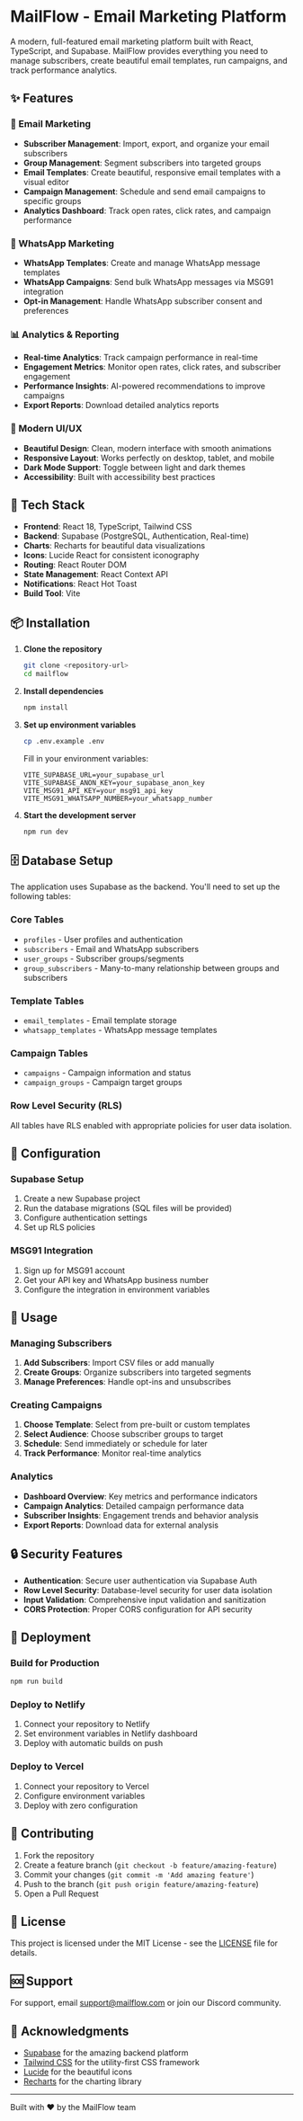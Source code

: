 # MailFlow - Email Marketing Platform

A modern, full-featured email marketing platform built with React, TypeScript, and Supabase. MailFlow provides everything you need to manage subscribers, create beautiful email templates, run campaigns, and track performance analytics.

## ✨ Features

### 📧 Email Marketing
- **Subscriber Management**: Import, export, and organize your email subscribers
- **Group Management**: Segment subscribers into targeted groups
- **Email Templates**: Create beautiful, responsive email templates with a visual editor
- **Campaign Management**: Schedule and send email campaigns to specific groups
- **Analytics Dashboard**: Track open rates, click rates, and campaign performance

### 📱 WhatsApp Marketing
- **WhatsApp Templates**: Create and manage WhatsApp message templates
- **WhatsApp Campaigns**: Send bulk WhatsApp messages via MSG91 integration
- **Opt-in Management**: Handle WhatsApp subscriber consent and preferences

### 📊 Analytics & Reporting
- **Real-time Analytics**: Track campaign performance in real-time
- **Engagement Metrics**: Monitor open rates, click rates, and subscriber engagement
- **Performance Insights**: AI-powered recommendations to improve campaigns
- **Export Reports**: Download detailed analytics reports

### 🎨 Modern UI/UX
- **Beautiful Design**: Clean, modern interface with smooth animations
- **Responsive Layout**: Works perfectly on desktop, tablet, and mobile
- **Dark Mode Support**: Toggle between light and dark themes
- **Accessibility**: Built with accessibility best practices

## 🚀 Tech Stack

- **Frontend**: React 18, TypeScript, Tailwind CSS
- **Backend**: Supabase (PostgreSQL, Authentication, Real-time)
- **Charts**: Recharts for beautiful data visualizations
- **Icons**: Lucide React for consistent iconography
- **Routing**: React Router DOM
- **State Management**: React Context API
- **Notifications**: React Hot Toast
- **Build Tool**: Vite

## 📦 Installation

1. **Clone the repository**
   ```bash
   git clone <repository-url>
   cd mailflow
   ```

2. **Install dependencies**
   ```bash
   npm install
   ```

3. **Set up environment variables**
   ```bash
   cp .env.example .env
   ```
   
   Fill in your environment variables:
   ```env
   VITE_SUPABASE_URL=your_supabase_url
   VITE_SUPABASE_ANON_KEY=your_supabase_anon_key
   VITE_MSG91_API_KEY=your_msg91_api_key
   VITE_MSG91_WHATSAPP_NUMBER=your_whatsapp_number
   ```

4. **Start the development server**
   ```bash
   npm run dev
   ```

## 🗄️ Database Setup

The application uses Supabase as the backend. You'll need to set up the following tables:

### Core Tables
- `profiles` - User profiles and authentication
- `subscribers` - Email and WhatsApp subscribers
- `user_groups` - Subscriber groups/segments
- `group_subscribers` - Many-to-many relationship between groups and subscribers

### Template Tables
- `email_templates` - Email template storage
- `whatsapp_templates` - WhatsApp message templates

### Campaign Tables
- `campaigns` - Campaign information and status
- `campaign_groups` - Campaign target groups

### Row Level Security (RLS)
All tables have RLS enabled with appropriate policies for user data isolation.

## 🔧 Configuration

### Supabase Setup
1. Create a new Supabase project
2. Run the database migrations (SQL files will be provided)
3. Configure authentication settings
4. Set up RLS policies

### MSG91 Integration
1. Sign up for MSG91 account
2. Get your API key and WhatsApp business number
3. Configure the integration in environment variables

## 🎯 Usage

### Managing Subscribers
1. **Add Subscribers**: Import CSV files or add manually
2. **Create Groups**: Organize subscribers into targeted segments
3. **Manage Preferences**: Handle opt-ins and unsubscribes

### Creating Campaigns
1. **Choose Template**: Select from pre-built or custom templates
2. **Select Audience**: Choose subscriber groups to target
3. **Schedule**: Send immediately or schedule for later
4. **Track Performance**: Monitor real-time analytics

### Analytics
- **Dashboard Overview**: Key metrics and performance indicators
- **Campaign Analytics**: Detailed campaign performance data
- **Subscriber Insights**: Engagement trends and behavior analysis
- **Export Reports**: Download data for external analysis

## 🔒 Security Features

- **Authentication**: Secure user authentication via Supabase Auth
- **Row Level Security**: Database-level security for user data isolation
- **Input Validation**: Comprehensive input validation and sanitization
- **CORS Protection**: Proper CORS configuration for API security

## 🚀 Deployment

### Build for Production
```bash
npm run build
```

### Deploy to Netlify
1. Connect your repository to Netlify
2. Set environment variables in Netlify dashboard
3. Deploy with automatic builds on push

### Deploy to Vercel
1. Connect your repository to Vercel
2. Configure environment variables
3. Deploy with zero configuration

## 🤝 Contributing

1. Fork the repository
2. Create a feature branch (`git checkout -b feature/amazing-feature`)
3. Commit your changes (`git commit -m 'Add amazing feature'`)
4. Push to the branch (`git push origin feature/amazing-feature`)
5. Open a Pull Request

## 📝 License

This project is licensed under the MIT License - see the [LICENSE](LICENSE) file for details.

## 🆘 Support

For support, email support@mailflow.com or join our Discord community.

## 🙏 Acknowledgments

- [Supabase](https://supabase.com) for the amazing backend platform
- [Tailwind CSS](https://tailwindcss.com) for the utility-first CSS framework
- [Lucide](https://lucide.dev) for the beautiful icons
- [Recharts](https://recharts.org) for the charting library

---

Built with ❤️ by the MailFlow team